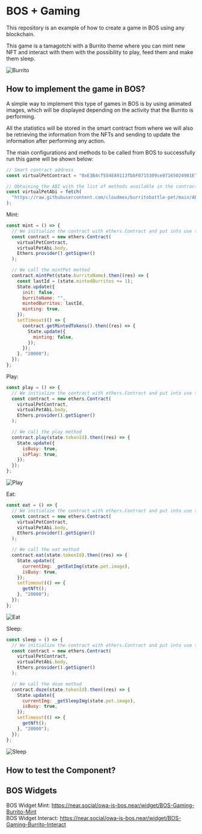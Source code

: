 # BOS + Gaming

This repository is an example of how to create a game in BOS using any blockchain.

This game is a tamagotchi with a Burrito theme where you can mint new NFT and interact with them with the possibility to play, feed them and make them sleep.

![Burrito](https://drive.google.com/uc?id=1ix6w76D6P4wmovlnSAaehrK59qqCKgB1)

## How to implement the game in BOS?

A simple way to implement this type of games in BOS is by using animated images, which will be displayed depending on the activity that the Burrito is performing.

All the statistics will be stored in the smart contract from where we will also be retrieving the information from the NFTs and sending to update the information after performing any action.

The main configurations and methods to be called from BOS to successfully run this game will be shown below:

```jsx
// Smart contract address
const virtualPetContract = "0xE3B4cf554EA9113fbbF0715309ce87165024901E";

// Obtaining the ABI with the list of methods available in the contract
const virtualPetAbi = fetch(
  "https://raw.githubusercontent.com/cloudmex/burritobattle-pet/main/ABI.txt"
);
```

Mint:

```jsx
const mint = () => {
  // We initialize the contract with ethers.Contract and put into use the contract, the ABI and the account that will sign the transactions
  const contract = new ethers.Contract(
    virtualPetContract,
    virtualPetAbi.body,
    Ethers.provider().getSigner()
  );

  // We call the mintPet method
  contract.mintPet(state.burritoName).then((res) => {
    const lastId = (state.mintedBurritos += 1);
    State.update({
      init: false,
      burritoName: "",
      mintedBurritos: lastId,
      minting: true,
    });
    setTimeout(() => {
      contract.getMintedTokens().then((res) => {
        State.update({
          minting: false,
        });
      });
    }, "20000");
  });
};
```

Play:

```jsx
const play = () => {
  // We initialize the contract with ethers.Contract and put into use the contract, the ABI and the account that will sign the transactions
  const contract = new ethers.Contract(
    virtualPetContract,
    virtualPetAbi.body,
    Ethers.provider().getSigner()
  );

  // We call the play method
  contract.play(state.tokenId).then((res) => {
    State.update({
      isBusy: true,
      isPlay: true,
    });
  });
};
```

![Play](https://drive.google.com/uc?id=1geax6MzEKyPqrnJO5RQdel4V84xOWJxR)

Eat:

```jsx
const eat = () => {
  // We initialize the contract with ethers.Contract and put into use the contract, the ABI and the account that will sign the transactions
  const contract = new ethers.Contract(
    virtualPetContract,
    virtualPetAbi.body,
    Ethers.provider().getSigner()
  );

  // We call the eat method
  contract.eat(state.tokenId).then((res) => {
    State.update({
      currentImg: _getEatImg(state.pet.image),
      isBusy: true,
    });
    setTimeout(() => {
      getNft();
    }, "20000");
  });
};
```

![Eat](https://drive.google.com/uc?id=13ptJzTIzHr14b3E45w204NathGljjUYC)

Sleep:

```jsx
const sleep = () => {
  // We initialize the contract with ethers.Contract and put into use the contract, the ABI and the account that will sign the transactions
  const contract = new ethers.Contract(
    virtualPetContract,
    virtualPetAbi.body,
    Ethers.provider().getSigner()
  );

  // We call the doze method
  contract.doze(state.tokenId).then((res) => {
    State.update({
      currentImg: _getSleepImg(state.pet.image),
      isBusy: true,
    });
    setTimeout(() => {
      getNft();
    }, "20000");
  });
};
```

![Sleep](https://drive.google.com/uc?id=1HB8gUR5OQl8nA3FYHTQAKcM1rQ6S-gmA)

## How to test the Component?


## BOS Widgets

BOS Widget Mint: https://near.social/owa-is-bos.near/widget/BOS-Gaming-Burrito-Mint <br/>
BOS Widget Interact: https://near.social/owa-is-bos.near/widget/BOS-Gaming-Burrito-Interact
